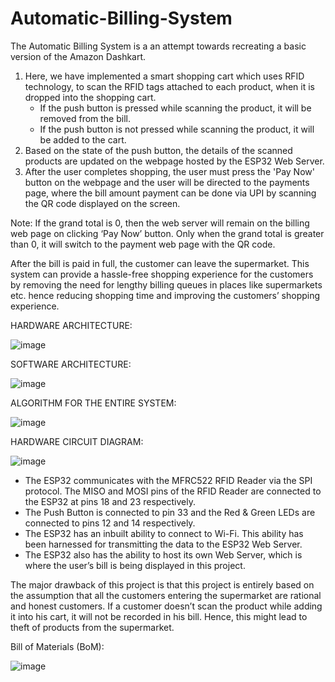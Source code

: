 # Automatic-Billing-System

The Automatic Billing System is a an attempt towards recreating a basic version of the Amazon Dashkart.

1. Here, we have implemented a smart shopping cart which uses RFID technology, to scan the RFID tags attached to each product, when it is 
dropped into the shopping cart.
    - If the push button is pressed while scanning the product, it will be removed from the bill.
    - If the push button is not pressed while scanning the product, it will be added to the cart.
2. Based on the state of the push button, the details of the scanned products are updated on the webpage hosted by the ESP32 Web Server.
3. After the user completes shopping, the user must press the 'Pay Now' button on the webpage and the user will be directed to the payments page,
where the bill amount payment can be done via UPI by scanning the QR code displayed on the screen.

Note: If the grand total is 0, then the web server will remain on the billing web page on clicking ‘Pay Now’ button. Only when the grand total is greater than 0, 
it will switch to the payment web page with the QR code.

After the bill is paid in full, the customer can leave the supermarket.
This system can provide a hassle-free shopping experience for the customers by removing the need for lengthy billing queues in places like supermarkets etc. 
hence reducing shopping time and improving the customers’ shopping experience.

HARDWARE ARCHITECTURE:

![image](https://user-images.githubusercontent.com/69978515/147108802-a6827e6e-52a5-45df-aeba-5984e0671650.png)

SOFTWARE ARCHITECTURE:

![image](https://user-images.githubusercontent.com/69978515/147108832-242006fc-94c1-4f88-b64f-43be965f4fe4.png)

ALGORITHM FOR THE ENTIRE SYSTEM:

![image](https://user-images.githubusercontent.com/69978515/147108886-fd8b03aa-0896-4cb2-b539-ed45de1a9442.png)

HARDWARE CIRCUIT DIAGRAM:

![image](https://user-images.githubusercontent.com/69978515/147108928-50eb89a1-888b-45ad-ae83-d6b59df22d16.png)

- The ESP32 communicates with the MFRC522 RFID Reader via the SPI protocol. The MISO and MOSI pins of the RFID Reader are connected to the ESP32 at pins 18 and 23 respectively. 
- The Push Button is connected to pin 33 and the Red & Green LEDs are connected to pins 12 and 14 respectively.
- The ESP32 has an inbuilt ability to connect to Wi-Fi. This ability has been harnessed for transmitting the data to the ESP32 Web Server.
- The ESP32 also has the ability to host its own Web Server, which is where the user’s bill is being displayed in this project.

The major drawback of this project is that this project is entirely based on the assumption that all the customers entering the supermarket are rational and 
honest customers. If a customer doesn’t scan the product while adding it into his cart, it will not be recorded in his bill. Hence, this might lead to theft of 
products from the supermarket.

Bill of Materials (BoM):

![image](https://user-images.githubusercontent.com/69978515/147109164-ff97da61-8b8d-4f9c-b99a-8aac9295169d.png)

